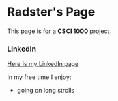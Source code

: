 # Radster's Page

This page is for a **CSCI 1000** project.

### LinkedIn

[Here is my LinkedIn page](https://www.linkedin.com/in/conrad-sadler)

In my free time I enjoy:
- going on long strolls
